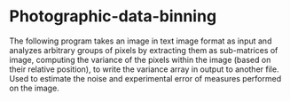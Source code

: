 # Photographic-data-binning
The following program takes an image in text image format as input and analyzes arbitrary groups of pixels by extracting them as sub-matrices of image, computing the variance of the pixels within the image (based on their relative position), to write the variance array in output to another file. Used to estimate the noise and experimental error of measures performed on the image.
